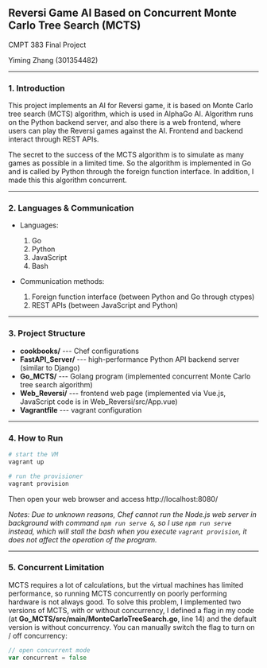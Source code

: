 ## Reversi Game AI Based on Concurrent Monte Carlo Tree Search (MCTS)

CMPT 383 Final Project

Yiming Zhang (301354482)



---------------------------------------------------------------------------------------------------------------

### 1. Introduction

This project implements an AI for Reversi game, it is based on Monte Carlo tree search (MCTS) algorithm, which is used in AlphaGo AI. Algorithm runs on the Python backend server, and also there is a web frontend, where users can play the Reversi games against the AI. Frontend and backend interact through REST APIs.

The secret to the success of the MCTS algorithm is to simulate as many games as possible in a limited time. So the algorithm is implemented in Go and is called by Python through the foreign function interface. In addition, I made this this algorithm concurrent.

---------------------------------------------------------------------------------------------------------------

### 2. Languages & Communication

- Languages:
   1. Go
   2. Python
   3. JavaScript
   4. Bash	

- Communication methods:
   1. Foreign function interface (between Python and Go through ctypes)
   2. REST APIs (between JavaScript and Python)

---------------------------------------------------------------------------------------------------------------


### 3. Project Structure

- **cookbooks/**  ---  Chef configurations
- **FastAPI_Server/**  ---  high-performance Python API backend server (similar to Django)
- **Go_MCTS/**  ---  Golang program (implemented concurrent Monte Carlo tree search algorithm)
- **Web_Reversi/**  ---  frontend web page (implemented via Vue.js, JavaScript code is in Web_Reversi/src/App.vue)
- **Vagrantfile**  ---  vagrant configuration

---------------------------------------------------------------------------------------------------------------

### 4. How to Run

```bash
# start the VM
vagrant up

# run the provisioner
vagrant provision
```
Then open your web browser and access http://localhost:8080/



*Notes: Due to unknown reasons, Chef cannot run the Node.js web server in background with command `npm run serve &`, so I use `npm run serve` instead, which will stall the bash when you execute `vagrant provision`, it does not affect the operation of the program.*

---------------------------------------------------------------------------------------------------------------

### 5. Concurrent Limitation

MCTS requires a lot of calculations, but the virtual machines has limited performance,  so running MCTS concurrently on poorly performing hardware is not always good. To solve this problem, I implemented two versions of MCTS, with or without concurrency, I defined a flag in my code (at **Go_MCTS/src/main/MonteCarloTreeSearch.go**, line 14) and the default version is without concurrency. You can manually switch the flag to turn on / off concurrency:

```go
// open concurrent mode
var concurrent = false
```

